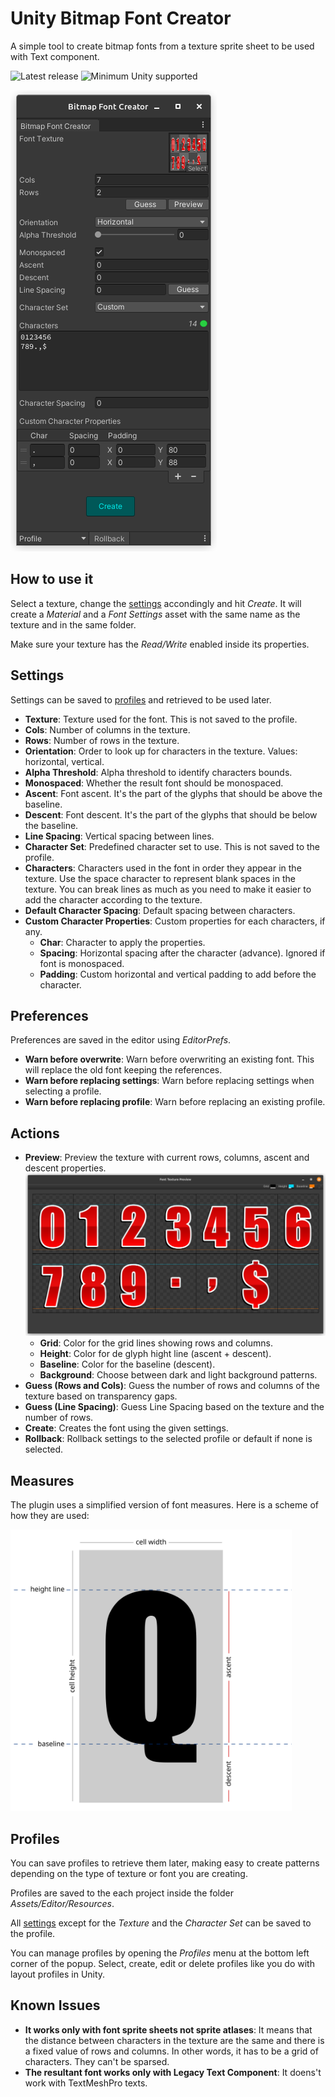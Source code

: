# Unity Bitmap Font Creator

A simple tool to create bitmap fonts from a texture sprite sheet to be used with Text component.

![Latest release](https://img.shields.io/github/v/release/kleber-swf/unity-bitmap-font-creator?include_prereleases&style=flat)
![Minimum Unity supported](https://img.shields.io/badge/Unity-2018.3+-57b9d3.svg?style=flat&logo=unity&color=purple)

![Main window](./Documentation/screenshot-01.png)

## How to use it

Select a texture, change the [settings](#settings) accondingly and hit _Create_. It will create a _Material_ and a _Font Settings_ asset with the same name as the texture and in the same folder.

Make sure your texture has the _Read/Write_ enabled inside its properties.

## Settings

Settings can be saved to [profiles](#profiles) and retrieved to be used later.

-  **Texture**: Texture used for the font. This is not saved to the profile.
-  **Cols**: Number of columns in the texture.
-  **Rows**: Number of rows in the texture.
-  **Orientation**: Order to look up for characters in the texture. Values: horizontal, vertical.
-  **Alpha Threshold**: Alpha threshold to identify characters bounds.
-  **Monospaced**: Whether the result font should be monospaced.
-  **Ascent**: Font ascent. It's the part of the glyphs that should be above the baseline.
-  **Descent**: Font descent. It's the part of the glyphs that should be below the baseline.
-  **Line Spacing**: Vertical spacing between lines.
-  **Character Set**: Predefined character set to use. This is not saved to the profile.
-  **Characters**: Characters used in the font in order they appear in the texture. Use the space character to represent blank spaces in the texture. You can break lines as much as you need to make it easier to add the character according to the texture.
-  **Default Character Spacing**: Default spacing between characters.
-  **Custom Character Properties**: Custom properties for each characters, if any.
   -  **Char**: Character to apply the properties.
   -  **Spacing**: Horizontal spacing after the character (advance). Ignored if font is monospaced.
   -  **Padding**: Custom horizontal and vertical padding to add before the character.

## Preferences

Preferences are saved in the editor using _EditorPrefs_.

-  **Warn before overwrite**: Warn before overwriting an existing font. This will replace the old font keeping the references.
-  **Warn before replacing settings**: Warn before replacing settings when selecting a profile.
-  **Warn before replacing profile**: Warn before replacing an existing profile.

## Actions

-  **Preview**: Preview the texture with current rows, columns, ascent and descent properties. ![Preview Window](./Documentation/screenshot-02.png)
   -  **Grid**: Color for the grid lines showing rows and columns.
   -  **Height**: Color for de glyph hight line (ascent + descent).
   -  **Baseline**: Color for the baseline (descent).
   -  **Background**: Choose between dark and light background patterns.
-  **Guess (Rows and Cols)**: Guess the number of rows and columns of the texture based on transparency gaps.
-  **Guess (Line Spacing)**: Guess Line Spacing based on the texture and the number of rows.
-  **Create**: Creates the font using the given settings.
-  **Rollback**: Rollback settings to the selected profile or default if none is selected.

## Measures

The plugin uses a simplified version of font measures. Here is a scheme of how they are used:

<img src='./Documentation/measures.png' height='auto' width='450px'>

## Profiles

You can save profiles to retrieve them later, making easy to create patterns depending on the type of texture or font you are creating.

Profiles are saved to the each project inside the folder _Assets/Editor/Resources_.

All [settings](#settings) except for the _Texture_ and the _Character Set_ can be saved to the profile.

You can manage profiles by opening the _Profiles_ menu at the bottom left corner of the popup. Select, create, edit or delete profiles like you do with layout profiles in Unity.

## Known Issues

-  **It works only with font sprite sheets not sprite atlases**: It means that the distance between characters in the texture are the same and there is a fixed value of rows and columns. In other words, it has to be a grid of characters. They can't be sparsed.
-  **The resultant font works only with Legacy Text Component**: It doens't work with TextMeshPro texts.
